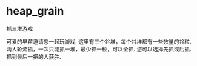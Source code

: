 # heap_grain

抓三堆游戏

可爱的早苗邀请您一起玩游戏.
这里有三个谷堆，每个谷堆都有一些数量的谷粒.
两人轮流抓，一次只能抓一堆，最少抓一粒，可以全抓.
您可以选择先抓或后抓.
抓到最后一把的人获胜.
